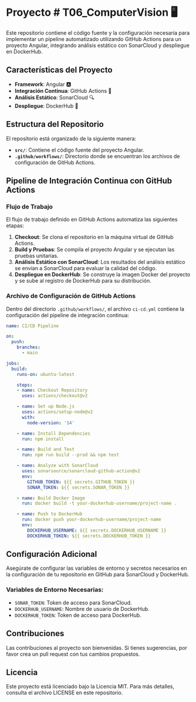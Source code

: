 # Proyecto # T06_ComputerVision 🖥️

Este repositorio contiene el código fuente y la configuración necesaria para implementar un pipeline automatizado utilizando GitHub Actions para un proyecto Angular, integrando análisis estático con SonarCloud y despliegue en DockerHub.

## Características del Proyecto

- **Framework**: Angular 🅰️
- **Integración Continua**: GitHub Actions 🤖
- **Análisis Estático**: SonarCloud 🔍
- **Despliegue**: DockerHub 🐳

## Estructura del Repositorio

El repositorio está organizado de la siguiente manera:

- **`src/`**: Contiene el código fuente del proyecto Angular.
- **`.github/workflows/`**: Directorio donde se encuentran los archivos de configuración de GitHub Actions.

## Pipeline de Integración Continua con GitHub Actions

### Flujo de Trabajo

El flujo de trabajo definido en GitHub Actions automatiza las siguientes etapas:

1. **Checkout**: Se clona el repositorio en la máquina virtual de GitHub Actions.
2. **Build y Pruebas**: Se compila el proyecto Angular y se ejecutan las pruebas unitarias.
3. **Análisis Estático con SonarCloud**: Los resultados del análisis estático se envían a SonarCloud para evaluar la calidad del código.
4. **Despliegue en DockerHub**: Se construye la imagen Docker del proyecto y se sube al registro de DockerHub para su distribución.

### Archivo de Configuración de GitHub Actions

Dentro del directorio `.github/workflows/`, el archivo `ci-cd.yml` contiene la configuración del pipeline de integración continua:

```yaml
name: CI/CD Pipeline

on:
  push:
    branches:
      - main

jobs:
  build:
    runs-on: ubuntu-latest

    steps:
    - name: Checkout Repository
      uses: actions/checkout@v2

    - name: Set up Node.js
      uses: actions/setup-node@v2
      with:
        node-version: '14'

    - name: Install Dependencies
      run: npm install

    - name: Build and Test
      run: npm run build --prod && npm test

    - name: Analyze with SonarCloud
      uses: sonarsource/sonarcloud-github-action@v2
      env:
        GITHUB_TOKEN: ${{ secrets.GITHUB_TOKEN }}
        SONAR_TOKEN: ${{ secrets.SONAR_TOKEN }}

    - name: Build Docker Image
      run: docker build -t your-dockerhub-username/project-name .

    - name: Push to DockerHub
      run: docker push your-dockerhub-username/project-name
      env:
        DOCKERHUB_USERNAME: ${{ secrets.DOCKERHUB_USERNAME }}
        DOCKERHUB_TOKEN: ${{ secrets.DOCKERHUB_TOKEN }}
```

## Configuración Adicional

Asegúrate de configurar las variables de entorno y secretos necesarios en la configuración de tu repositorio en GitHub para SonarCloud y DockerHub.

### Variables de Entorno Necesarias:

- `SONAR_TOKEN`: Token de acceso para SonarCloud.
- `DOCKERHUB_USERNAME`: Nombre de usuario de DockerHub.
- `DOCKERHUB_TOKEN`: Token de acceso para DockerHub.

## Contribuciones

Las contribuciones al proyecto son bienvenidas. Si tienes sugerencias, por favor crea un pull request con tus cambios propuestos.

## Licencia

Este proyecto está licenciado bajo la Licencia MIT. Para más detalles, consulta el archivo LICENSE en este repositorio.

